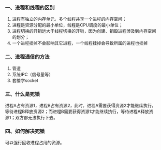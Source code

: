 ### 一、进程和线程的区别

1. 进程有独立的内存单元，多个线程共享一个进程的内存空间；
2. 进程是资源分配的最小单位，线程是CPU调度的最小单位；
3. 进程切换的开销远大于线程切换的开销，因为创建、销毁进程涉及到内存空间的划分；
4. 一个进程挂掉不会影响其它进程，一个线程挂掉会导致所属的进程也挂掉

### 二、进程通信的方法

1. 管道
2. 系统IPC（信号量等）
3. 套接字socket

### 三、什么是死锁

进程A占有资源1，进程B占有资源2，此时，进程A需要获得资源2才能继续执行，等待进程B释放资源2；而进程B需要获得资源1才能继续执行，等待进程A释放资源1；双方都无法执行下去。

### 四、如何解决死锁

可以强行回收进程占用的资源。